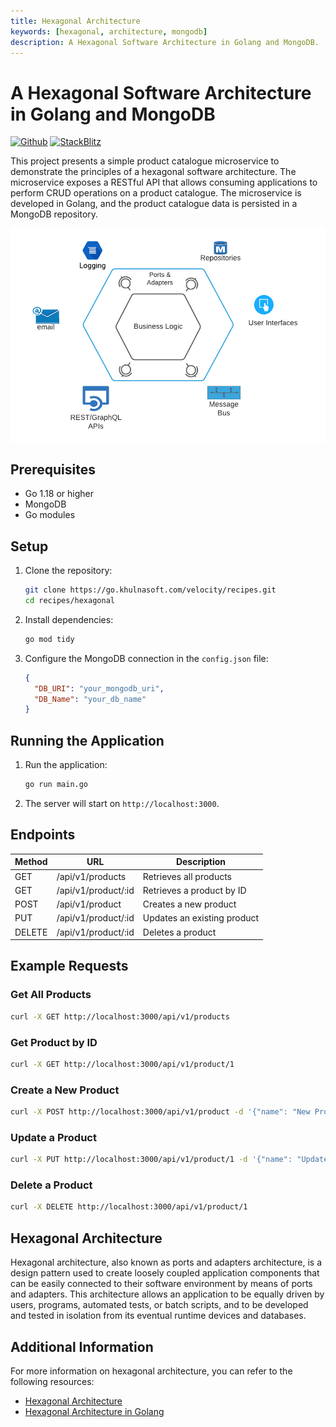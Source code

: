 ```yaml
---
title: Hexagonal Architecture
keywords: [hexagonal, architecture, mongodb]
description: A Hexagonal Software Architecture in Golang and MongoDB.
---
```


# A Hexagonal Software Architecture in Golang and MongoDB

[![Github](https://img.shields.io/static/v1?label=&message=Github&color=2ea44f&style=for-the-badge&logo=github)](https://go.khulnasoft.com/velocity/recipes/tree/master/hexagonal) [![StackBlitz](https://img.shields.io/static/v1?label=&message=StackBlitz&color=2ea44f&style=for-the-badge&logo=StackBlitz)](https://stackblitz.com/github/khulnasoft/recipes/tree/master/hexagonal)

This project presents a simple product catalogue microservice to demonstrate the principles of a hexagonal software architecture. The microservice exposes a RESTful API that allows consuming applications to perform CRUD operations on a product catalogue. The microservice is developed in Golang, and the product catalogue data is persisted in a MongoDB repository.

![Hexagonal Architecture](Hexagonal-Arch.png)

## Prerequisites

- Go 1.18 or higher
- MongoDB
- Go modules

## Setup

1. Clone the repository:
    ```sh
    git clone https://go.khulnasoft.com/velocity/recipes.git
    cd recipes/hexagonal
    ```

2. Install dependencies:
    ```sh
    go mod tidy
    ```

3. Configure the MongoDB connection in the `config.json` file:
    ```json
    {
      "DB_URI": "your_mongodb_uri",
      "DB_Name": "your_db_name"
    }
    ```

## Running the Application

1. Run the application:
    ```sh
    go run main.go
    ```

2. The server will start on `http://localhost:3000`.

## Endpoints

| Method | URL              | Description                      |
| ------ | ---------------- | -------------------------------- |
| GET    | /api/v1/products | Retrieves all products           |
| GET    | /api/v1/product/:id | Retrieves a product by ID       |
| POST   | /api/v1/product  | Creates a new product            |
| PUT    | /api/v1/product/:id | Updates an existing product     |
| DELETE | /api/v1/product/:id | Deletes a product               |

## Example Requests

### Get All Products
```sh
curl -X GET http://localhost:3000/api/v1/products
```

### Get Product by ID
```sh
curl -X GET http://localhost:3000/api/v1/product/1
```

### Create a New Product
```sh
curl -X POST http://localhost:3000/api/v1/product -d '{"name": "New Product", "price": 100}' -H "Content-Type: application/json"
```

### Update a Product
```sh
curl -X PUT http://localhost:3000/api/v1/product/1 -d '{"name": "Updated Product", "price": 150}' -H "Content-Type: application/json"
```

### Delete a Product
```sh
curl -X DELETE http://localhost:3000/api/v1/product/1
```

## Hexagonal Architecture

Hexagonal architecture, also known as ports and adapters architecture, is a design pattern used to create loosely coupled application components that can be easily connected to their software environment by means of ports and adapters. This architecture allows an application to be equally driven by users, programs, automated tests, or batch scripts, and to be developed and tested in isolation from its eventual runtime devices and databases.

## Additional Information

For more information on hexagonal architecture, you can refer to the following resources:
- [Hexagonal Architecture](https://alistair.cockburn.us/hexagonal-architecture/)
- [Hexagonal Architecture in Golang](https://medium.com/@matryer/hexagonal-architecture-in-go-2b5e0df2d8f8)
